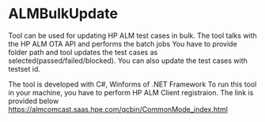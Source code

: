 # ALMBulkUpdate

Tool can be used for updating HP ALM test cases in bulk.
The tool talks with the HP ALM OTA API and  performs the batch jobs
You have to provide folder path and tool updates the test cases as selected(passed/failed/blocked).
You can also update the test cases with testset id.

The tool is developed with C#, Winforms of .NET Framework
To run this tool in your machine, you have to perform HP ALM Client registraion. The link is provided below
https://almcomcast.saas.hpe.com/qcbin/CommonMode_index.html
